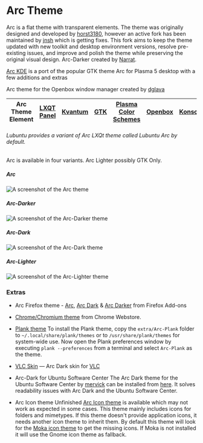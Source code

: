 # Arc Theme
Arc is a flat theme with transparent elements. The theme was originally designed and developed by [horst3180](https://github.com/horst3180/arc-theme), however an active fork has been maintained by [jnsh](https://github.com/jnsh/arc-theme) which is getting fixes. This fork aims to keep the theme updated with new toolkit and desktop environment versions, resolve pre-existing issues, and improve and polish the theme while preserving the original visual design. Arc-Darker created by [Narrat](https://github.com/Narrat). 

[Arc KDE](https://github.com/PapirusDevelopmentTeam/arc-kde)  is a port of the popular GTK theme Arc for Plasma 5 desktop with a few additions and extras

Arc theme for the Openbox window manager created by [dglava](https://github.com/dglava/arc-openbox)


| Arc Theme Element | [LXQT Panel](https://gitlab.com/isseigx/lxqt-arc-dark-theme) | [Kvantum](https://github.com/PapirusDevelopmentTeam/arc-kde) | [GTK](https://github.com/jnsh/arc-theme) | [Plasma Color Schemes](https://github.com/PapirusDevelopmentTeam/arc-kde) | [Openbox](https://github.com/dglava/arc-openbox) | [Konsole/qterminal](https://github.com/PapirusDevelopmentTeam/arc-kde)|
| ----- | ----- | ----- | ----- | ----- | ----- | ----- |

###### Lubuntu provides a variant of Arc LXQt theme called Lubuntu Arc by default. 


Arc is available in four variants. Arc Lighter possibly GTK Only.

##### Arc

![A screenshot of the Arc theme](https://raw.githubusercontent.com/jnsh/arc-theme/master/.github/arc-prv.png)

##### Arc-Darker

![A screenshot of the Arc-Darker theme](https://raw.githubusercontent.com/jnsh/arc-theme/master/.github/arc-darker-prv.png)

##### Arc-Dark

![A screenshot of the Arc-Dark theme](https://raw.githubusercontent.com/jnsh/arc-theme/master/.github/arc-dark-prv.png)

##### Arc-Lighter

![A screenshot of the Arc-Lighter theme](https://raw.githubusercontent.com/jnsh/arc-theme/master/.github/arc-lighter-prv.png)


### Extras

+ Arc Firefox theme - [Arc](https://addons.mozilla.org/en-US/firefox/addon/arc-theme-we/), [Arc Dark](https://addons.mozilla.org/en-US/firefox/addon/arc-dark-theme-we/) & [Arc Darker](https://addons.mozilla.org/en-US/firefox/addon/arc-darker-theme-we/) from Firefox Add-ons

+ [Chrome/Chromium theme](https://chrome.google.com/webstore/detail/arc-dark/adicoenigffoolephelklheejpcpoolk?hl=en) from Chrome Webstore. 

+ [Plank theme](https://github.com/horst3180/arc-theme/tree/master/extra/Arc-Plank)
To install the Plank theme, copy the `extra/Arc-Plank` folder to `~/.local/share/plank/themes` or to `/usr/share/plank/themes` for system-wide use.
Now open the Plank preferences window by executing `plank --preferences` from a terminal and select `Arc-Plank` as the theme.

+ [VLC Skin](https://github.com/varlesh/VLC-Arc-Dark) — Arc Dark skin for [VLC](http://www.videolan.org/vlc/)

+ Arc-Dark for Ubuntu Software Center
The Arc Dark theme for the Ubuntu Software Center by [mervick](https://github.com/mervick) can be installed from [here](https://github.com/mervick/arc-dark-software-center). It solves readability issues with Arc Dark and the Ubuntu Software Center.

+ Arc Icon theme
Unfinished [Arc Icon theme](https://github.com/horst3180/arc-icon-theme) is available which may not work as expected in some cases. This theme mainly includes icons for folders and mimetypes. If this theme doesn't provide application icons, it needs another icon theme to inherit them. By default this theme will look for the [Moka icon theme](https://snwh.org/moka) to get the missing icons. If Moka is not installed it will use the Gnome icon theme as fallback.
